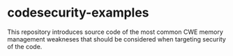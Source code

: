 # codesecurity-examples
This repository introduces source code of the most common CWE memory management weakneses that should be considered when targeting security of the code.